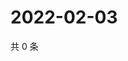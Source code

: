 # 2022-02-03

共 0 条

<!-- BEGIN WEIBO -->
<!-- 最后更新时间 Thu Feb 03 2022 07:14:28 GMT+0800 (China Standard Time) -->

<!-- END WEIBO -->
